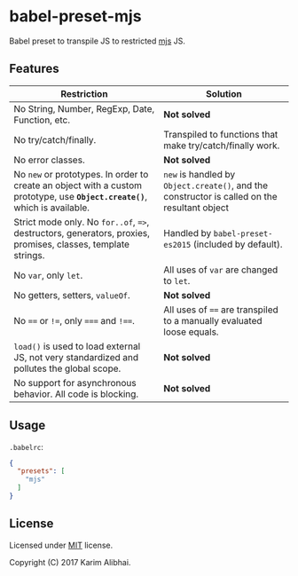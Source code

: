 # babel-preset-mjs

Babel preset to transpile JS to restricted
[mjs](https://github.com/cesanta/mjs) JS.

## Features

| Restriction | Solution |
| ----------- | -------- |
| No String, Number, RegExp, Date, Function, etc. | **Not solved** |
| No try/catch/finally. | Transpiled to functions that make try/catch/finally work. |
| No error classes. | **Not solved** |
| No `new` or prototypes. In order to create an object with a custom prototype, use **`Object.create()`**, which is available. | `new` is handled by `Object.create()`, and the constructor is called on the resultant object |
| Strict mode only. No `for..of`, `=>`, destructors, generators, proxies, promises, classes, template strings. | Handled by `babel-preset-es2015` (included by default). |
| No `var`, only `let`. | All uses of `var` are changed to `let`. |
| No getters, setters, `valueOf`. | **Not solved** |
| No `==` or `!=`, only `===` and `!==`. | All uses of `==` are transpiled to a manually evaluated loose equals.  |
| `load()` is used to load external JS, not very standardized and pollutes the global scope. | **Not solved** |
| No support for asynchronous behavior. All code is blocking. | **Not solved** |

## Usage

`.babelrc`:

```json
{
  "presets": [
    "mjs"
  ]
}
```

## License

Licensed under [MIT](LICENSED.md) license.

Copyright (C) 2017 Karim Alibhai.